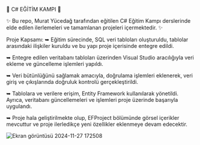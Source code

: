 🎯 C# EĞİTİM KAMPI 🎯

✨ Bu repo, Murat Yücedağ tarafından eğitilen C# Eğitim Kampı derslerinde elde edilen ilerlemeleri ve tamamlanan projeleri içermektedir. ✨

Proje Kapsamı:
➥ Eğitim sürecinde, SQL veri tabloları oluşturuldu, tablolar arasındaki ilişkiler kuruldu ve bu yapı proje içerisinde entegre edildi.

➥ Entegre edilen veritabanı tabloları üzerinden Visual Studio aracılığıyla veri ekleme ve güncelleme işlemleri yapıldı.

➥ Veri bütünlüğünü sağlamak amacıyla, doğrulama işlemleri eklenerek, veri giriş ve çıkışlarında doğruluk kontrolü gerçekleştirildi.

➥ Tablolara ve verilere erişim, Entity Framework kullanılarak yönetildi. Ayrıca, veritabanı güncellemeleri ve işlemleri proje üzerinde başarıyla uygulandı.

➥ Proje hala geliştirilmekte olup, EFProject bölümünde görsel içerikler mevcuttur ve proje ilerledikçe yeni özellikler eklenmeye devam edecektir.

![Ekran görüntüsü 2024-11-27 172508](https://github.com/user-attachments/assets/99fdb406-da7f-4371-b194-9330ee91ff91)
